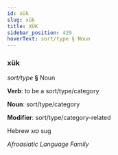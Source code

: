 ```yaml
---
id: xük
slug: xük
title: XÜK
sidebar_position: 429
hoverText: sort/type § Noun
---
```


### xük

*sort/type* **§** Noun

**Verb**: to be a sort/type/category

**Noun**: sort/type/category

**Modifier**: sort/type/category-related

Hebrew סוּג sug 

*Afroasiatic Language Family*